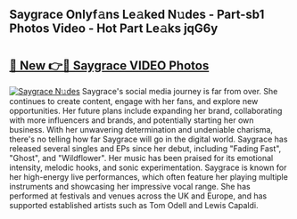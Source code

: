 ## Saygrace Onlyf𝚊ns Le𝚊ked N𝚞des - Part-sb1 Photos Video - Hot Part Le𝚊ks jqG6y

# <h2><a href="http://ab79520.deff.icu/?id=Saygrace">🔗 New 👉🔴 Saygrace VIDEO Photos</a></h2>

[![Saygrace N𝚞des](https://i.imgur.com/rIISA9y.gif)](http://ab79520.deff.icu/?id=Saygrace)
Saygrace's social media journey is far from over. She continues to create content, engage with her fans, and explore new opportunities. Her future plans include expanding her brand, collaborating with more influencers and brands, and potentially starting her own business. With her unwavering determination and undeniable charisma, there's no telling how far Saygrace will go in the digital world. Saygrace has released several singles and EPs since her debut, including "Fading Fast", "Ghost", and "Wildflower". Her music has been praised for its emotional intensity, melodic hooks, and sonic experimentation. Saygrace is known for her high-energy live performances, which often feature her playing multiple instruments and showcasing her impressive vocal range. She has performed at festivals and venues across the UK and Europe, and has supported established artists such as Tom Odell and Lewis Capaldi.
